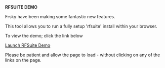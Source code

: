 **RFSUITE DEMO**

Frsky have been making some fantastic new features.

This tool allows you to run a fully setup 'rfsuite' install within your browser.

To view the demo; click the link below


[Launch RFSuite Demo](https://ethos.studio1247.com/nightly16/X20PRO_FCC?backup=https:%2F%2Fgithub.com%2Frotorflight%2Frotorflight-lua-ethos-suite%2Fraw%2Frefs%2Fheads%2Fmaster%2Fdemo%2FETHOS_20250319-1830.zip&reset=all)

Please be patient and allow the page to load - without clicking on any of the links on the page.